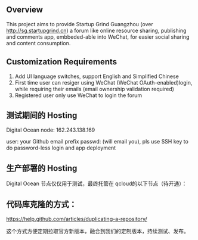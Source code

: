 ## Overview
This project aims to provide Startup Grind Guangzhou (over http://sg.startupgrind.cn) a forum like online resource sharing,
publishing and comments app, embbeded-able into WeChat, for easier social sharing and content consumption.

## Customization Requirements
1. Add UI language switches, support English and Simplified Chinese
2. First time user can resiger using WeChat (WeChat OAuth-enabled)login, while requiring their emails 
(email ownership validation required)
3. Registered user only use WeChat to login the forum

## 测试期间的 Hosting
Digital Ocean node: 162.243.138.169

user: your Github email prefix
passwd: (will email you), pls use SSH key to do password-less login and app deployment

## 生产部署的 Hosting
Digital Ocean 节点仅仅用于测试，最终托管在 qcloud的以下节点（待开通）：

## 代码库克隆的方式：
https://help.github.com/articles/duplicating-a-repository/

这个方式方便定期拉取官方新版本，融合到我们的定制版本，持续测试、发布。
